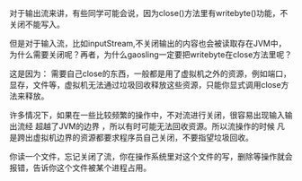 对于输出流来讲，有些同学可能会说，因为close()方法里有writebyte()功能，不关闭不能写入。

但是对于输入流，比如inputStream,不关闭输出的内容也会被读取存在JVM中，为什么需要关闭呢？再者，为什么gaosling一定要把writebyte在close方法里呢？

这是因为：
需要自己close的东西，一般都是用了虚拟机之外的资源，例如端口，显存，文件等，虚拟机无法通过垃圾回收释放这些资源，只能你显式调用close方法来释放。

许多情况下，如果在一些比较频繁的操作中，不对流进行关闭，很容易出现输入输出流经 超越了JVM的边界 ，所以有时可能无法回收资源。所以流操作的时候 凡是跨出虚拟机边界的资源都要求程序员自己关闭，不要指望垃圾回收。

你读一个文件，忘记关闭了流，你在操作系统里对这个文件的写，删除等操作就会报错，告诉你这个文件被某个进程占用。
